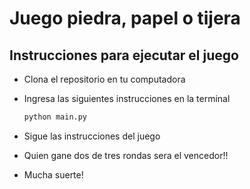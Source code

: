 # Juego piedra, papel o tijera

## Instrucciones para ejecutar el juego

- Clona el repositorio en tu computadora
- Ingresa las siguientes instrucciones en la terminal

  ```sh
  python main.py 
  ```

- Sigue las instrucciones del juego
- Quien gane dos de tres rondas sera el vencedor!!
- Mucha suerte!

